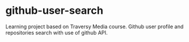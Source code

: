 # github-user-search
Learning project based on Traversy Media course. Github user profile and repositories search with use of github API.
